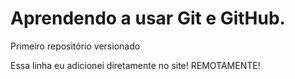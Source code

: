 # Aprendendo a usar Git e GitHub.
 Primeiro repositório versionado

Essa linha eu adicionei diretamente no site! REMOTAMENTE!
